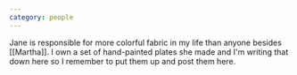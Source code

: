 ```yaml
---
category: people
---
```

Jane is responsible for more colorful fabric in my life than anyone besides [[Martha]]. I own a set of hand-painted plates she made and I'm writing that down here so I remember to put them up and post them here. 